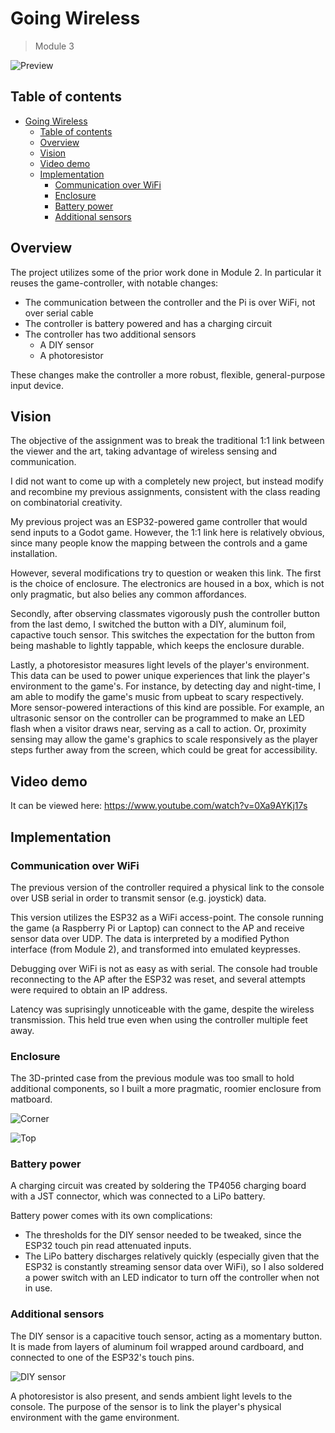 # Going Wireless

> Module 3

![Preview](./docs/full.jpg)

## Table of contents

- [Going Wireless](#going-wireless)
  - [Table of contents](#table-of-contents)
  - [Overview](#overview)
  - [Vision](#vision)
  - [Video demo](#video-demo)
  - [Implementation](#implementation)
    - [Communication over WiFi](#communication-over-wifi)
    - [Enclosure](#enclosure)
    - [Battery power](#battery-power)
    - [Additional sensors](#additional-sensors)

## Overview

The project utilizes some of the prior work done in Module 2. In particular it reuses the game-controller, with notable changes:

-   The communication between the controller and the Pi is over WiFi, not over serial cable
-   The controller is battery powered and has a charging circuit
-   The controller has two additional sensors
    -   A DIY sensor
    -   A photoresistor

These changes make the controller a more robust, flexible, general-purpose input device.

## Vision

The objective of the assignment was to break the traditional 1:1 link between the viewer and the art, taking advantage of wireless sensing and communication.

I did not want to come up with a completely new project, but instead modify and recombine my previous assignments, consistent with the class reading on combinatorial creativity. 

My previous project was an ESP32-powered game controller that would send inputs to a Godot game. However, the 1:1 link here is relatively obvious, since many people know the mapping between the controls and a game installation. 

However, several modifications try to question or weaken this link. The first is the choice of enclosure. The electronics are housed in a box, which is not only pragmatic, but also belies any common affordances.

Secondly, after observing classmates vigorously push the controller button from the last demo, I switched the button with a DIY, aluminum foil, capactive touch sensor. This switches the expectation for the button from being mashable to lightly tappable, which keeps the enclosure durable.

Lastly, a photoresistor measures light levels of the player's environment. This data can be used to power unique experiences that link the player's environment to the game's. For instance, by detecting day and night-time, I am able to modify the game's music from upbeat to scary respectively. More sensor-powered interactions of this kind are possible. For example, an ultrasonic sensor on the controller can be programmed to make an LED flash when a visitor draws near, serving as a call to action. Or, proximity sensing may allow the game's graphics to scale responsively as the player steps further away from the screen, which could be great for accessibility. 

## Video demo

It can be viewed here: <https://www.youtube.com/watch?v=0Xa9AYKj17s>

## Implementation

### Communication over WiFi

The previous version of the controller required a physical link to the console over USB serial in order to transmit sensor (e.g. joystick) data.

This version utilizes the ESP32 as a WiFi access-point. The console running the game (a Raspberry Pi or Laptop) can connect to the AP and receive sensor data over UDP. The data is interpreted by a modified Python interface (from Module 2), and transformed into emulated keypresses.

Debugging over WiFi is not as easy as with serial. The console had trouble reconnecting to the AP after the ESP32 was reset, and several attempts were required to obtain an IP address.

Latency was suprisingly unnoticeable with the game, despite the wireless transmission. This held true even when using the controller multiple feet away.

### Enclosure

The 3D-printed case from the previous module was too small to hold additional components, so I built a more pragmatic, roomier enclosure from matboard.

![Corner](./docs/corner.jpg)

![Top](./docs/top.jpg)

### Battery power

A charging circuit was created by soldering the TP4056 charging board with a JST connector, which was connected to a LiPo battery.

Battery power comes with its own complications:

-   The thresholds for the DIY sensor needed to be tweaked, since the ESP32 touch pin read attenuated inputs.
-   The LiPo battery discharges relatively quickly (especially given that the ESP32 is constantly streaming sensor data over WiFi), so I also soldered a power switch with an LED indicator to turn off the controller when not in use.

### Additional sensors

The DIY sensor is a capacitive touch sensor, acting as a momentary button. It is made from layers of aluminum foil wrapped around cardboard, and connected to one of the ESP32's touch pins.

![DIY sensor](./docs/diy.jpg)

A photoresistor is also present, and sends ambient light levels to the console. The purpose of the sensor is to link the player's physical environment with the game environment.
